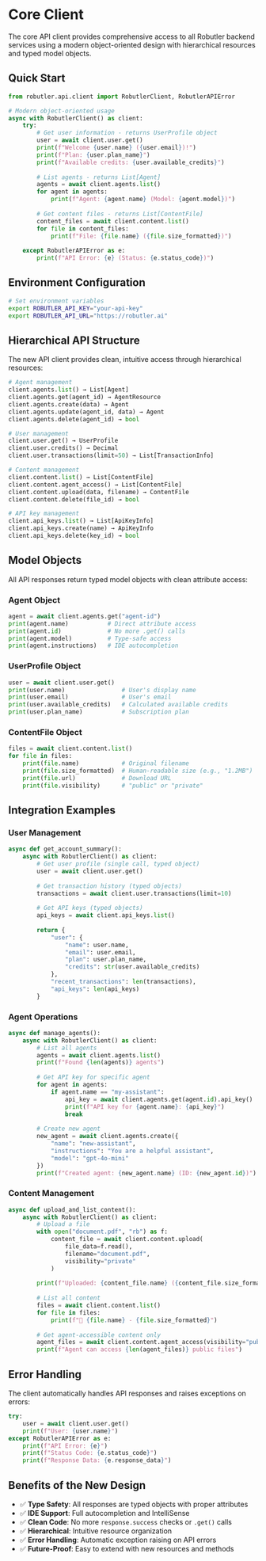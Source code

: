 # Core Client

The core API client provides comprehensive access to all Robutler backend services using a modern object-oriented design with hierarchical resources and typed model objects.

## Quick Start

```python
from robutler.api.client import RobutlerClient, RobutlerAPIError

# Modern object-oriented usage
async with RobutlerClient() as client:
    try:
        # Get user information - returns UserProfile object
        user = await client.user.get()
        print(f"Welcome {user.name} ({user.email})!")
        print(f"Plan: {user.plan_name}")
        print(f"Available credits: {user.available_credits}")
        
        # List agents - returns List[Agent]
        agents = await client.agents.list()
        for agent in agents:
            print(f"Agent: {agent.name} (Model: {agent.model})")
        
        # Get content files - returns List[ContentFile]
        content_files = await client.content.list()
        for file in content_files:
            print(f"File: {file.name} ({file.size_formatted})")
        
    except RobutlerAPIError as e:
        print(f"API Error: {e} (Status: {e.status_code})")
```

## Environment Configuration

```bash
# Set environment variables
export ROBUTLER_API_KEY="your-api-key"
export ROBUTLER_API_URL="https://robutler.ai"
```

## Hierarchical API Structure

The new API client provides clean, intuitive access through hierarchical resources:

```python
# Agent management
client.agents.list() → List[Agent]
client.agents.get(agent_id) → AgentResource
client.agents.create(data) → Agent
client.agents.update(agent_id, data) → Agent
client.agents.delete(agent_id) → bool

# User management  
client.user.get() → UserProfile
client.user.credits() → Decimal
client.user.transactions(limit=50) → List[TransactionInfo]

# Content management
client.content.list() → List[ContentFile]
client.content.agent_access() → List[ContentFile]
client.content.upload(data, filename) → ContentFile
client.content.delete(file_id) → bool

# API key management
client.api_keys.list() → List[ApiKeyInfo]
client.api_keys.create(name) → ApiKeyInfo
client.api_keys.delete(key_id) → bool
```

## Model Objects

All API responses return typed model objects with clean attribute access:

### Agent Object
```python
agent = await client.agents.get("agent-id")
print(agent.name)           # Direct attribute access
print(agent.id)             # No more .get() calls
print(agent.model)          # Type-safe access
print(agent.instructions)   # IDE autocompletion
```

### UserProfile Object
```python
user = await client.user.get()
print(user.name)                # User's display name
print(user.email)               # User's email
print(user.available_credits)   # Calculated available credits
print(user.plan_name)           # Subscription plan
```

### ContentFile Object
```python
files = await client.content.list()
for file in files:
    print(file.name)            # Original filename
    print(file.size_formatted)  # Human-readable size (e.g., "1.2MB")
    print(file.url)             # Download URL
    print(file.visibility)      # "public" or "private"
```

## Integration Examples

### User Management

```python
async def get_account_summary():
    async with RobutlerClient() as client:
        # Get user profile (single call, typed object)
        user = await client.user.get()
        
        # Get transaction history (typed objects)
        transactions = await client.user.transactions(limit=10)
        
        # Get API keys (typed objects)
        api_keys = await client.api_keys.list()
        
        return {
            "user": {
                "name": user.name,
                "email": user.email,
                "plan": user.plan_name,
                "credits": str(user.available_credits)
            },
            "recent_transactions": len(transactions),
            "api_keys": len(api_keys)
        }
```

### Agent Operations

```python
async def manage_agents():
    async with RobutlerClient() as client:
        # List all agents
        agents = await client.agents.list()
        print(f"Found {len(agents)} agents")
        
        # Get API key for specific agent
        for agent in agents:
            if agent.name == "my-assistant":
                api_key = await client.agents.get(agent.id).api_key()
                print(f"API key for {agent.name}: {api_key}")
                break
        
        # Create new agent
        new_agent = await client.agents.create({
            "name": "new-assistant",
            "instructions": "You are a helpful assistant",
            "model": "gpt-4o-mini"
        })
        print(f"Created agent: {new_agent.name} (ID: {new_agent.id})")
```

### Content Management

```python
async def upload_and_list_content():
    async with RobutlerClient() as client:
        # Upload a file
        with open("document.pdf", "rb") as f:
            content_file = await client.content.upload(
                file_data=f.read(),
                filename="document.pdf",
                visibility="private"
            )
        
        print(f"Uploaded: {content_file.name} ({content_file.size_formatted})")
        
        # List all content
        files = await client.content.list()
        for file in files:
            print(f"📄 {file.name} - {file.size_formatted}")
        
        # Get agent-accessible content only
        agent_files = await client.content.agent_access(visibility="public")
        print(f"Agent can access {len(agent_files)} public files")
```

## Error Handling

The client automatically handles API responses and raises exceptions on errors:

```python
try:
    user = await client.user.get()
    print(f"User: {user.name}")
except RobutlerAPIError as e:
    print(f"API Error: {e}")
    print(f"Status Code: {e.status_code}")
    print(f"Response Data: {e.response_data}")
```

## Benefits of the New Design

- ✅ **Type Safety**: All responses are typed objects with proper attributes
- ✅ **IDE Support**: Full autocompletion and IntelliSense
- ✅ **Clean Code**: No more `response.success` checks or `.get()` calls
- ✅ **Hierarchical**: Intuitive resource organization
- ✅ **Error Handling**: Automatic exception raising on API errors
- ✅ **Future-Proof**: Easy to extend with new resources and methods 